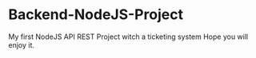# Backend-NodeJS-Project
 My first NodeJS API REST Project witch a ticketing system
 Hope you will enjoy it.
